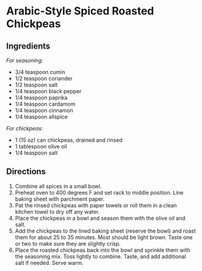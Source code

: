# Arabic-Style Spiced Roasted Chickpeas

## Ingredients

*For seasoning:*

- 3/4 teaspoon cumin
- 1/2 teaspoon coriander
- 1/2 teaspoon salt
- 1/4 teaspoon black pepper
- 1/4 teaspoon paprika 
- 1/4 teaspoon cardamom
- 1/4 teaspoon cinnamon
- 1/4 teaspoon allspice

*For chickpeas:*

- 1 (15 oz) can chickpeas, drained and rinsed
- 1 tablespoon olive oil
- 1/4 teaspoon salt

## Directions

1. Combine all spices in a small bowl.
2. Preheat oven to 400 degrees F and set rack to middle position. Line baking sheet with parchment paper.
3. Pat the rinsed chickpeas with paper towels or roll them in a clean kitchen towel to dry off any water.
4. Place the chickpeas in a bowl and season them with the olive oil and salt.
5. Add the chickpeas to the lined baking sheet (reserve the bowl) and roast them for about 25 to 35 minutes. Most should be light brown. Taste one or two to make sure they are slightly crisp.
6. Place the roasted chickpeas back into the bowl and sprinkle them with the seasoning mix. Toss lightly to combine. Taste, and add additional salt if needed. Serve warm.